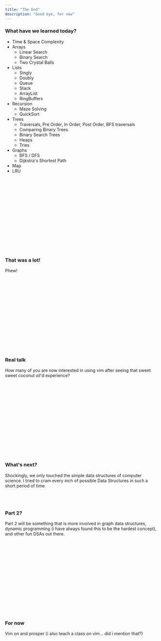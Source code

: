 ```yaml
---
title: "The End"
description: "Good bye, for now"
---
```


### What have we learned today?
* Time & Space Complexity
* Arrays
  * Linear Search
  * Binary Search
  * Two Crystal Balls
* Lists
  * Singly
  * Doubly
  * Queue
  * Stack
  * ArrayList
  * RingBuffers
* Recursion
  * Maze Solving
  * QuickSort
* Trees
  * Traversals, Pre Order, In Order, Post Order, BFS traversals
  * Comparing Binary Trees
  * Binary Search Trees
  * Heaps
  * Tries
* Graphs
  * BFS / DFS
  * Dijkstra's Shortest Path
* Map
* LRU

<br/>
<br/>
<br/>
<br/>
<br/>
<br/>
<br/>
<br/>
<br/>
<br/>
<br/>
<br/>
<br/>
<br/>

### That was a lot!
Phew!

<br/>
<br/>
<br/>
<br/>
<br/>
<br/>
<br/>
<br/>
<br/>
<br/>
<br/>
<br/>
<br/>
<br/>

### Real talk
How many of you are now interested in using vim after seeing that sweet sweet
coconut oil'd experience?

<br/>
<br/>
<br/>
<br/>
<br/>
<br/>
<br/>
<br/>
<br/>
<br/>
<br/>
<br/>
<br/>
<br/>

### What's next?
Shockingly, we only touched the simple data structures of computer science.  I
tried to cram every inch of possible Data Structures in such a short period of
time.

<br/>
<br/>

### Part 2?
Part 2 will be something that is more involved in graph data structures,
dynamic programming (i have always found this to be the hardest concept), and
other fun DSAs out there.

<br/>
<br/>
<br/>
<br/>
<br/>
<br/>
<br/>
<br/>
<br/>
<br/>
<br/>
<br/>
<br/>
<br/>

### For now
Vim on and prosper
(i also teach a class on vim... did i mention that?)

<br/>
<br/>
<br/>
<br/>
<br/>
<br/>
<br/>
<br/>
<br/>
<br/>
<br/>
<br/>
<br/>
<br/>

